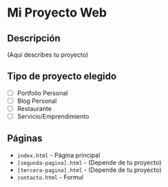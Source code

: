 # Mi Proyecto Web

## Descripción
(Aquí describes tu proyecto)

## Tipo de proyecto elegido
- [ ] Portfolio Personal
- [ ] Blog Personal  
- [ ] Restaurante
- [ ] Servicio/Emprendimiento

## Páginas
- `index.html` - Página principal
- `[segunda-pagina].html` - (Depende de tu proyecto)
- `[tercera-pagina].html` - (Depende de tu proyecto)
- `contacto.html` - Formul